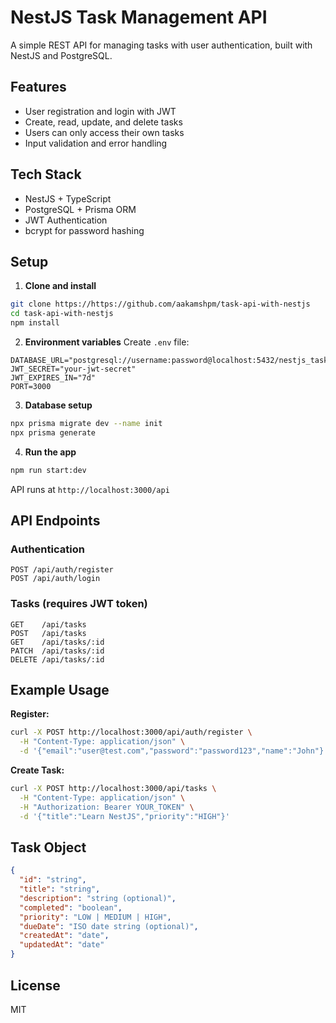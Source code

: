 # NestJS Task Management API

A simple REST API for managing tasks with user authentication, built with NestJS and PostgreSQL.

## Features

- User registration and login with JWT
- Create, read, update, and delete tasks
- Users can only access their own tasks
- Input validation and error handling

## Tech Stack

- NestJS + TypeScript
- PostgreSQL + Prisma ORM
- JWT Authentication
- bcrypt for password hashing

## Setup

1. **Clone and install**

```bash
git clone https://https://github.com/aakamshpm/task-api-with-nestjs
cd task-api-with-nestjs
npm install
```

2. **Environment variables**
   Create `.env` file:

```env
DATABASE_URL="postgresql://username:password@localhost:5432/nestjs_tasks"
JWT_SECRET="your-jwt-secret"
JWT_EXPIRES_IN="7d"
PORT=3000
```

3. **Database setup**

```bash
npx prisma migrate dev --name init
npx prisma generate
```

4. **Run the app**

```bash
npm run start:dev
```

API runs at `http://localhost:3000/api`

## API Endpoints

### Authentication

```http
POST /api/auth/register
POST /api/auth/login
```

### Tasks (requires JWT token)

```http
GET    /api/tasks
POST   /api/tasks
GET    /api/tasks/:id
PATCH  /api/tasks/:id
DELETE /api/tasks/:id
```

## Example Usage

**Register:**

```bash
curl -X POST http://localhost:3000/api/auth/register \
  -H "Content-Type: application/json" \
  -d '{"email":"user@test.com","password":"password123","name":"John"}'
```

**Create Task:**

```bash
curl -X POST http://localhost:3000/api/tasks \
  -H "Content-Type: application/json" \
  -H "Authorization: Bearer YOUR_TOKEN" \
  -d '{"title":"Learn NestJS","priority":"HIGH"}'
```

## Task Object

```json
{
  "id": "string",
  "title": "string",
  "description": "string (optional)",
  "completed": "boolean",
  "priority": "LOW | MEDIUM | HIGH",
  "dueDate": "ISO date string (optional)",
  "createdAt": "date",
  "updatedAt": "date"
}
```

## License

MIT
